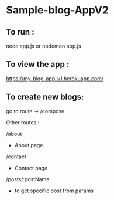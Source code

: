 # Sample-blog-AppV2

## To run :
node app.js or nodemon app.js

## To view the app :
https://my-blog-app-v1.herokuapp.com/

## To create new blogs:
go to route -> /compose

Other routes :

/about                        
 - About page

/contact                      
 - Contact page

/posts/:postName              
 - to get specific post from params
